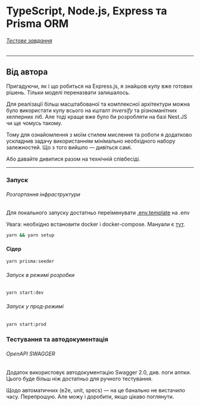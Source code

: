 # TypeScript, Node.js, Express та Prisma ORM

###### [Тестове завдання](TASK.md)

---
## Від автора
Пригадуючи, як і що робиться на Express.js, я знайшов купу вже готових рішень. Тільки моделі переназвати залишалось.

Для реалізації більш масштабованої та комплексної архітектури можна було використати купу всього на кшталт *inversify* та різноманітних хелперних ліб. Але тоді краще вже було би розробляти на базі Nest.JS чи ще чомусь такому.

Тому для ознайомлення з моїм стилем мислення та роботи я додатково ускладнив задачу використанням мінімально необхідного набору залежностей.
Що з того вийшло — дивіться самі. 

Або давайте дивитися разом на технічній співбесіді.

---
### Запуск
###### Розгортання інфраструктури
Для локального запуску достатньо переіменувати [.env.template](.env.template) на .env

Увага: необхідно встановити docker і docker-compose. Мануали є [тут](https://docs.docker.com/compose/install/).
```bash
yarn && yarn setup
```
#### Сідер
```bash
yarn prisma:seeder
```

###### Запуск в режимі розробки
```bash
yarn start:dev
```
###### Запуск у прод-режимі
```bash
yarn start:prod
```

### Тестування та автодокументація
###### OpenAPI SWAGGER
Додаток використовує автодокументацію Swagger 2.0, див. логи аппки.
Цього буде більш ніж достатньо для ручного тестування.

Щодо автоматичних (e2e, unit, specs) — на це банально не вистачило часу. Перепрошую. Але можу і доробити, якщо цікаво поглянути.

